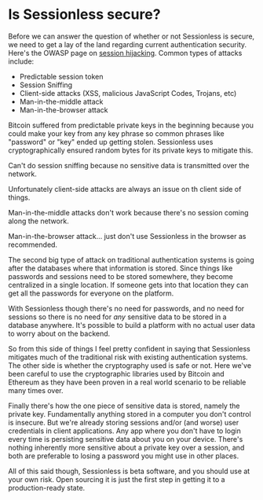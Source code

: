 # Is Sessionless secure?

Before we can answer the question of whether or not Sessionless is secure, we need to get a lay of the land regarding current authentication security. Here's the OWASP page on [session hijacking](https://owasp.org/www-community/attacks/Session_hijacking_attack). Common types of attacks include:

* Predictable session token
* Session Sniffing
* Client-side attacks (XSS, malicious JavaScript Codes, Trojans, etc)
* Man-in-the-middle attack
* Man-in-the-browser attack

Bitcoin suffered from predictable private keys in the beginning because you could make your key from any key phrase so common phrases like "password" or "key" ended up getting stolen. Sessionless uses cryptographically ensured random bytes for its private keys to mitigate this.

Can't do session sniffing because no sensitive data is transmitted over the network.

Unfortunately client-side attacks are always an issue on th client side of things.

Man-in-the-middle attacks don't work because there's no session coming along the network.

Man-in-the-browser attack... just don't use Sessionless in the browser as recommended. 

The second big type of attack on traditional authentication systems is going after the databases where that information is stored. Since things like passwords and sessions need to be stored somewhere, they become centralized in a single location. If someone gets into that location they can get all the passwords for everyone on the platform. 

With Sessionless though there's no need for passwords, and no need for sessions so there is no need for _any_ sensitive data to be stored in a database anywhere. It's possible to build a platform with no actual user data to worry about on the backend.

So from this side of things I feel pretty confident in saying that Sessionless mitigates much of the traditional risk with existing authentication systems. The other side is whether the cryptography used is safe or not. Here we've been careful to use the cryptographic libraries used by Bitcoin and Ethereum as they have been proven in a real world scenario to be reliable many times over. 

Finally there's how the one piece of sensitive data is stored, namely the private key. Fundamentally anything stored in a computer you don't control is insecure. But we're already storing sessions and/or (and worse) user credentials in client applications. Any app where you don't have to login every time is persisting sensitive data about you on your device. There's nothing inherently more sensitive about a private key over a session, and both are preferable to losing a password you might use in other places. 

All of this said though, Sessionless is beta software, and you should use at your own risk. Open sourcing it is just the first step in getting it to a production-ready state.
